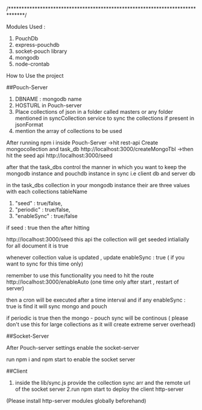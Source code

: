 /******************************************************************************/

Modules Used :
1. PouchDb
2. express-pouchdb
3. socket-pouch library
4. mongodb
5. node-crontab

How to Use the project

##Pouch-Server

1. DBNAME : mongodb name
2. HOSTURL in Pouch-server
3. Place collections of json in a folder called masters or any folder mentioned in syncCollection service to sync the collections if present in jsonFormat
4. mention the array of collections to be used

After running npm i inside Pouch-Server
->hit rest-api 
Create mongocollection and task_db
http://localhost:3000/createMongoTbl
->then hit the seed api
http://localhost:3000/seed

after that the task_dbs control the manner in which you want to keep the mongodb instance and pouchdb instance in sync
i.e client db and server db

in the task_dbs collection in your mongodb instance
their are three values with each collections tableName
1. "seed" : true/false,
2. "periodic" : true/false,
3. "enableSync" : true/false

if seed : true then the after hitting

http://localhost:3000/seed this api the collection will get seeded
intialially for all document it is true

whenever collection value is updated , update enableSync : true ( if you want to sync for this time only)

remember to use this functionality you need to hit the route
http://localhost:3000/enableAuto (one time only after start , restart of server)

then a cron will be executed after a time interval and if any enableSync : true is find it will sync mongo and pouch

if periodic is true then the mongo - pouch sync will be continous ( please don't use this for large collections as it will create extreme server overhead)

##Socket-Server

After Pouch-server settings enable 
the socket-server

run npm i and npm start to enable the socket server


##Client

1. inside the lib/sync.js provide the collection sync arr and the remote url of the socket server
2.run npm start to deploy the client http-server 

(Please install http-server modules globally beforehand)